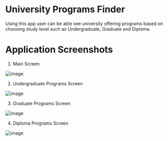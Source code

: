# University Programs Finder
Using this app user can be able see university offering programs based on choosing study level such as Undergraduate, Graduate and Diploma.

# Application Screenshots

1. Main Screen
   
![image](https://github.com/user-attachments/assets/1995bdbf-b113-420d-bc59-47bd6ef3bda7)

2. Undergraduate Programs Screen
   
![image](https://github.com/user-attachments/assets/a35d614a-ccb9-4643-8f19-d28eba8565c2)

3. Graduate Programs Screen
   
 ![image](https://github.com/user-attachments/assets/b82f089c-7f1c-4ea6-ac10-3bbe9f6915d5)

4. Diploma Programs Screen

![image](https://github.com/user-attachments/assets/8e9163a8-09a3-4d90-b63e-a87167a4e402)

